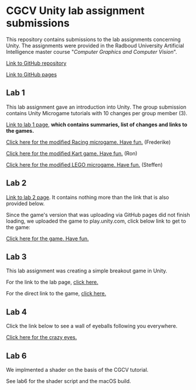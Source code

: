 # CGCV Unity lab assignment submissions

This repository contains submissions to the lab assignments concerning Unity. The assignments were provided in the Radboud University Artificial Intelligence master course "_Computer Graphics and Computer Vision_".

[Link to GitHub repository](https://github.com/steffenricklin/cgcv-lab-assignments)

[Link to GitHub pages](https://steffenricklin.github.io/cgcv-lab-assignments/)

## Lab 1

This lab assignment gave an introduction into Unity. The group submission contains Unity Microgame tutorials with 10 changes per group member (3). 

[Link to lab 1 page](https://steffenricklin.github.io/cgcv-lab-assignments/lab1/), **which contains summaries, list of changes and links to the games.**


<a href="https://steffenricklin.github.io/cgcv-lab-assignments/lab1/frederike" target="_blank">Click here for the modified Racing microgame. Have fun.</a> (Frederike)


<a href="https://steffenricklin.github.io/cgcv-lab-assignments/lab1/ron" target="_blank">Click here for the modified Kart game. Have fun.</a> (Ron)


<a href="https://steffenricklin.github.io/cgcv-lab-assignments/lab1/steffen" target="_blank">Click here for the modified LEGO microgame. Have fun.</a> (Steffen)


## Lab 2

[Link to lab 2 page](https://steffenricklin.github.io/cgcv-lab-assignments/lab2/). It contains nothing more than the link that is also provided below.

Since the game's version that was uploading via GitHub pages did not finish loading,
we uploaded the game to play.unity.com, click below link to get to the game:

<a href="https://play.unity.com/mg/other/moose-gone-wild" target="_blank">Click here for the game. Have fun.</a>

## Lab 3

This lab assignment was creating a simple breakout game in Unity.

For the link to the lab page, <a href="https://steffenricklin.github.io/cgcv-lab-assignments/lab3/">click here.</a>

For the direct link to the game, <a href="https://steffenricklin.github.io/cgcv-lab-assignments/lab3/game" target="_blank">click here.</a>

## Lab 4

Click the link below to see a wall of eyeballs following you everywhere.

<a href="https://steffenricklin.github.io/cgcv-lab-assignments/lab4/EyeRon" target="_blank">Click here for the crazy eyes.</a>


## Lab 6

We implmented a shader on the basis of the CGCV tutorial.

See lab6 for the shader script and the macOS build.

